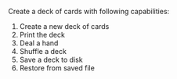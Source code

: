 Create a deck of cards with following capabilities:

1. Create a new deck of cards
2. Print the deck
3. Deal a hand
4. Shuffle a deck
5. Save a deck to disk
6. Restore from saved file

